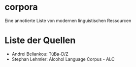 # corpora
Eine annotierte Liste von modernen linguistischen Ressourcen

# Liste der Quellen
 - Andrei Beliankou: TüBa-D/Z
 - Stephan Lehmler: Alcohol Language Corpus - ALC
